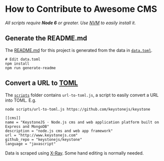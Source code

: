 # How to Contribute to Awesome CMS

_All scripts require **Node 6** or greater. Use [NVM][] to easily install it._

## Generate the README.md

The [README.md](/) for this project is generated from the data in
[`data.toml`](data.toml).

```
# Edit data.toml
npm install
npm run generate-readme
```

## Convert a URL to [TOML](https://github.com/toml-lang/toml)

The [`scripts`](/scripts) folder contains `url-to-toml.js`, a script
to easily convert a URL into TOML. E.g.


```
node scripts/url-to-toml.js https://github.com/keystonejs/keystone

[[cms]]
name = "KeystoneJS · Node.js cms and web application platform built on Express and MongoDB"
description = "node.js cms and web app framework"
url = "http://www.keystonejs.com"
github_repo = "keystonejs/keystone"
language = "javascript"
```

Data is scraped using [X-Ray](https://github.com/lapwinglabs/x-ray). Some hand
editing is normally needed.

[NVM]: https://github.com/creationix/nvm
